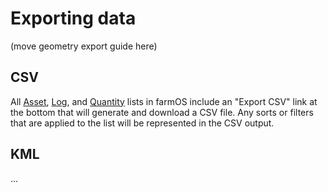 # Exporting data

(move geometry export guide here)

## CSV

All [Asset](/guide/assets), [Log](/guide/logs), and
[Quantity](/guide/quantities) lists in farmOS include an "Export CSV" link at
the bottom that will generate and download a CSV file. Any sorts or filters
that are applied to the list will be represented in the CSV output.

## KML

...
